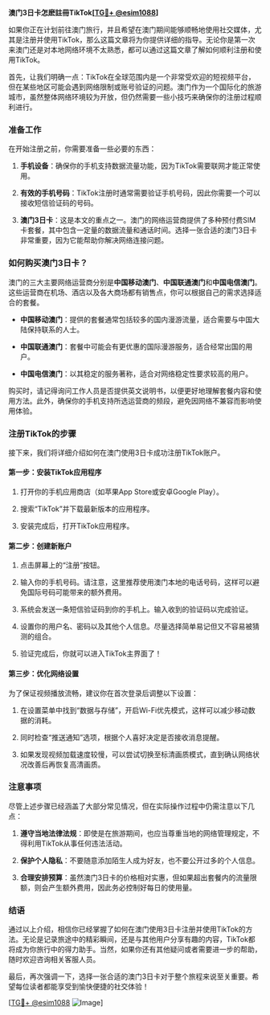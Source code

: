 **澳门3日卡怎麽註冊TikTok[[TG💪+ @esim1088](https://t.me/s/esim1088)]**

如果你正在计划前往澳门旅行，并且希望在澳门期间能够顺畅地使用社交媒体，尤其是注册并使用TikTok，那么这篇文章将为你提供详细的指导。无论你是第一次来澳门还是对本地网络环境不太熟悉，都可以通过这篇文章了解如何顺利注册和使用TikTok。

首先，让我们明确一点：TikTok在全球范围内是一个非常受欢迎的短视频平台，但在某些地区可能会遇到网络限制或账号验证的问题。澳门作为一个国际化的旅游城市，虽然整体网络环境较为开放，但仍然需要一些小技巧来确保你的注册过程顺利进行。

### 准备工作

在开始注册之前，你需要准备一些必要的东西：

1. **手机设备**：确保你的手机支持数据流量功能，因为TikTok需要联网才能正常使用。
   
2. **有效的手机号码**：TikTok注册时通常需要验证手机号码，因此你需要一个可以接收短信验证码的号码。

3. **澳门3日卡**：这是本文的重点之一。澳门的网络运营商提供了多种预付费SIM卡套餐，其中包含一定量的数据流量和通话时间。选择一张合适的澳门3日卡非常重要，因为它能帮助你解决网络连接问题。

### 如何购买澳门3日卡？

澳门的三大主要网络运营商分别是**中国移动澳门**、**中国联通澳门**和**中国电信澳门**。这些运营商在机场、酒店以及各大商场都有销售点，你可以根据自己的需求选择适合的套餐。

- **中国移动澳门**：提供的套餐通常包括较多的国内漫游流量，适合需要与中国大陆保持联系的人士。
  
- **中国联通澳门**：套餐中可能会有更优惠的国际漫游服务，适合经常出国的用户。

- **中国电信澳门**：以其稳定的服务著称，适合对网络稳定性要求较高的用户。

购买时，请记得询问工作人员是否提供英文说明书，以便更好地理解套餐内容和使用方法。此外，确保你的手机支持所选运营商的频段，避免因网络不兼容而影响使用体验。

### 注册TikTok的步骤

接下来，我们将详细介绍如何在澳门使用3日卡成功注册TikTok账户。

#### 第一步：安装TikTok应用程序

1. 打开你的手机应用商店（如苹果App Store或安卓Google Play）。
   
2. 搜索“TikTok”并下载最新版本的应用程序。

3. 安装完成后，打开TikTok应用程序。

#### 第二步：创建新账户

1. 点击屏幕上的“注册”按钮。

2. 输入你的手机号码。请注意，这里推荐使用澳门本地的电话号码，这样可以避免国际号码可能带来的额外费用。

3. 系统会发送一条短信验证码到你的手机上。输入收到的验证码以完成验证。

4. 设置你的用户名、密码以及其他个人信息。尽量选择简单易记但又不容易被猜测的组合。

5. 验证完成后，你就可以进入TikTok主界面了！

#### 第三步：优化网络设置

为了保证视频播放流畅，建议你在首次登录后调整以下设置：

1. 在设置菜单中找到“数据与存储”，开启Wi-Fi优先模式，这样可以减少移动数据的消耗。

2. 同时检查“推送通知”选项，根据个人喜好决定是否接收消息提醒。

3. 如果发现视频加载速度较慢，可以尝试切换至标清画质模式，直到确认网络状况改善后再恢复高清画质。

### 注意事项

尽管上述步骤已经涵盖了大部分常见情况，但在实际操作过程中仍需注意以下几点：

1. **遵守当地法律法规**：即使是在旅游期间，也应当尊重当地的网络管理规定，不得利用TikTok从事任何违法活动。

2. **保护个人隐私**：不要随意添加陌生人成为好友，也不要公开过多的个人信息。

3. **合理安排预算**：虽然澳门3日卡的价格相对实惠，但如果超出套餐内的流量限额，则会产生额外费用，因此务必控制好每日的使用量。

### 结语

通过以上介绍，相信你已经掌握了如何在澳门使用3日卡注册并使用TikTok的方法。无论是记录旅途中的精彩瞬间，还是与其他用户分享有趣的内容，TikTok都将成为你旅行中的得力助手。当然，如果你还有其他疑问或者需要进一步的帮助，随时欢迎咨询相关客服人员。

最后，再次强调一下，选择一张合适的澳门3日卡对于整个旅程来说至关重要。希望每位读者都能享受到愉快便捷的社交体验！

[[TG💪+ @esim1088](https://t.me/s/esim1088) ![Image](https://i.postimg.cc/4NQfJmqS/Snipaste-2025-05-13-00-14-12.png)]